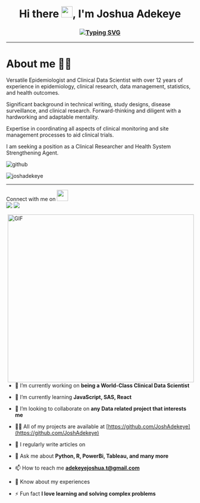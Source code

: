 <h1 align="center">Hi there <img src="https://media.giphy.com/media/hvRJCLFzcasrR4ia7z/giphy.gif" width="30px">, I'm Joshua Adekeye</h1> 
<h3 align="left">
  
<!-- Typing SVG by DenverCoder1 - https://github.com/DenverCoder1/readme-typing-svg -->
<p align="center">
  <a href="https://git.io/typing-svg"><img src="https://readme-typing-svg.herokuapp.com?font=Fira+Code&pause=1000&color=1D4DF7&width=435&lines=Versatile+Epidemiologist;Clinical+Data+Scientist;12+Years+Of+Professional+Experience;Health+Is+Wealth%2C+Nothing+Else" alt="Typing SVG" /></a>
</p>
  
____________________________________

# About me 👨🏾
Versatile Epidemiologist and Clinical Data Scientist with over 12 years of experience in epidemiology, clinical research, data management, statistics, and health outcomes. 
  
Significant background in technical writing, study designs, disease surveillance, and clinical research. Forward-thinking and diligent with a hardworking and adaptable mentality. 
  
Expertise in coordinating all aspects of clinical monitoring and site management processes to aid clinical trials. 
  
I am seeking a position as a Clinical Researcher and Health System Strengthening Agent.</h3>
  
![github](https://img.shields.io/github/followers/JoshAdekeye?style=social)


<p align="left"> <img src="https://komarev.com/ghpvc/?username=joshadekeye&label=Profile%20views&color=blue&style=flat" alt="joshadekeye" /> </p>

_____________________________________________________

<p>Connect with me on <img src="https://media2.giphy.com/media/xT9DPIlGnuHpr2yObu/giphy.gif?cid=ecf05e47qv7ouie935be4rwsg6prj1dlpqd8qa674wma8hho&rid=giphy.gif&ct=g" width="30px">
<br>	
<a target="_blank" href="https://www.linkedin.com/in/joshua-a-2130bb199/"><img src="https://img.shields.io/badge/-LinkedIn-0077B5?style=for-the-badge&logo=Linkedin&logoColor=white"></img></a>
<a target="_blank" href="https://mail.google.com/mail/u/0/?tab=rm&ogbl#inbox"><img src="https://img.shields.io/badge/-Gmail-D14836?style=for-the-badge&logo=Gmail&logoColor=white"></img></a>

<br>
</p>

<img align="right" alt="GIF" src="https://github.com/JoshAdekeye/JoshAdekeye/blob/main/animation_500_kxa883sd.gifraw=true" width="500" height="450" />


- 🔭 I’m currently working on **being a World-Class Clinical Data Scientist**

- 🌱 I’m currently learning **JavaScript, SAS, React**

- 👯 I’m looking to collaborate on **any Data related project that interests me**

- 👨‍💻 All of my projects are available at [https://github.com/JoshAdekeye](https://github.com/JoshAdekeye)

- 📝 I regularly write articles on

- 💬 Ask me about **Python, R, PowerBi, Tableau, and many more**

- 📫 How to reach me **adekeyejoshua.t@gmail.com**

- 📄 Know about my experiences 

- ⚡ Fun fact **I love learning and solving complex problems**



